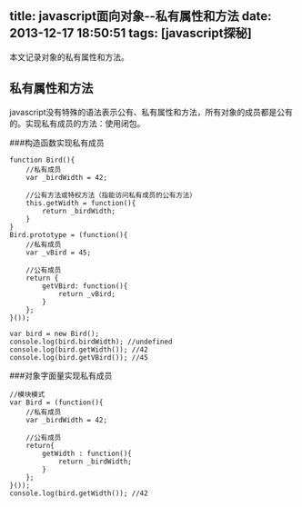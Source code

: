 title: javascript面向对象--私有属性和方法
date: 2013-12-17 18:50:51
tags: [javascript探秘]
---

本文记录对象的私有属性和方法。

私有属性和方法
----------------------

javascript没有特殊的语法表示公有、私有属性和方法，所有对象的成员都是公有的。实现私有成员的方法：使用闭包。

###构造函数实现私有成员

```ssh
function Bird(){
    //私有成员
    var _birdWidth = 42;

    //公有方法或特权方法（指能访问私有成员的公有方法）
    this.getWidth = function(){
        return _birdWidth;
    }
}
Bird.prototype = (function(){
    //私有成员
    var _vBird = 45;

    //公有成员
    return {
        getVBird: function(){
            return _vBird;
        }
    };
}());

var bird = new Bird();
console.log(bird.birdWidth); //undefined
console.log(bird.getWidth()); //42
console.log(bird.getVBird()); //45
```

###对象字面量实现私有成员

```ssh
//模块模式
var Bird = (function(){
    //私有成员
    var _birdWidth = 42;

    //公有成员
    return{
        getWidth : function(){
            return _birdWidth;
        }
    };
}());
console.log(bird.getWidth()); //42
```

<!--more-->